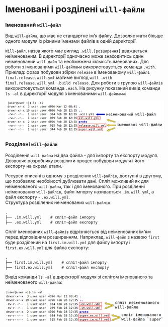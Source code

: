 # Іменовані і розділені `will-файли`

### Іменований <code>will-файл</code>

Вид <code>will-файла</code>, що має не стандартне ім'я файлу. Дозволяє мати більше одного модуля із різними іменами файлів в одній дерикторії.

`Will-файл`, назва якого має вигляд `.will.[розширення]` вважається неіменованим. В директорії одночасно може знаходитись один неіменований `will-файл` та необмежена кількість іменованих. Для роботи з іменованими `will-файлами` використовується команда `.with`. Приклад: фраза побудови збірки `release` в іменованому `will-файлі` `final.release.will.yml` матиме вигляд `will .with final.release.will.yml .build release`. Для роботи з групою `will-файлів` використовується команда `.each`. 
На рисунку показаний вивід команди `ls -al` в директорії модуля з іменованими `will-файлами`:  

![namedAndUnnamed.png](./Images/namedAndUnnamed.png)  

### Розділені <code>will-файли</code>

Розділення <code>will-файла</code> на два файла - для імпорту та експорту модуля.  
Дозволяє розробнику розділити процес побудови модуля і його експорту на окремі етапи. 

Ресурси описані в одному з розділених `will-файлів`, доступні в другому, що позбавляє необхіності дублювати дані. Спліт можливий як для неіменованого `will-файла`, так і для іменованого. При розділенні неіменованих `will-файлів`, файл імпорту називається `.im.will.yml`, а файл експорту - `.ex.will.yml`.  
Структура розділених неіменованих `will-файлів`:   

```
.
├── .im.will.yml    # спліт-файл імпорту
├── .ex.will.yml    # спліт-файл експорту

```  

Спліт іменованих `will-файлів` відрізняється від неіменованих ім'ям перед відповідним розширенням. Наприклад, `will-файл` з назвою `first` буде розділений на `first.im.will.yml` для файлу імпорту і  `first.ex.will.yml` для файла експорту:  

```
.
├── first.im.will.yml    # спліт-файл імпорту
├── first.ex.will.yml    # спліт-файл експорту

```

Вивід команди `ls -al` в директорії модуля зі сплітом іменованого та неіменованого `will-файла`:

![split.png](./Images/split.png)
